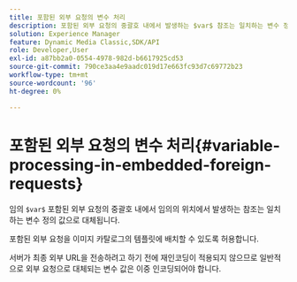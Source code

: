 ```yaml
---
title: 포함된 외부 요청의 변수 처리
description: 포함된 외부 요청의 중괄호 내에서 발생하는 $var$ 참조는 일치하는 변수 정의 값으로 대체됩니다.
solution: Experience Manager
feature: Dynamic Media Classic,SDK/API
role: Developer,User
exl-id: a87bb2a0-0554-4978-982d-b6617925cd53
source-git-commit: 790ce3aa4e9aadc019d17e663fc93d7c69772b23
workflow-type: tm+mt
source-wordcount: '96'
ht-degree: 0%

---
```


# 포함된 외부 요청의 변수 처리{#variable-processing-in-embedded-foreign-requests}

임의 `$var$` 포함된 외부 요청의 중괄호 내에서 임의의 위치에서 발생하는 참조는 일치하는 변수 정의 값으로 대체됩니다.

포함된 외부 요청을 이미지 카탈로그의 템플릿에 배치할 수 있도록 허용합니다.

서버가 최종 외부 URL을 전송하려고 하기 전에 재인코딩이 적용되지 않으므로 일반적으로 외부 요청으로 대체되는 변수 값은 이중 인코딩되어야 합니다.
